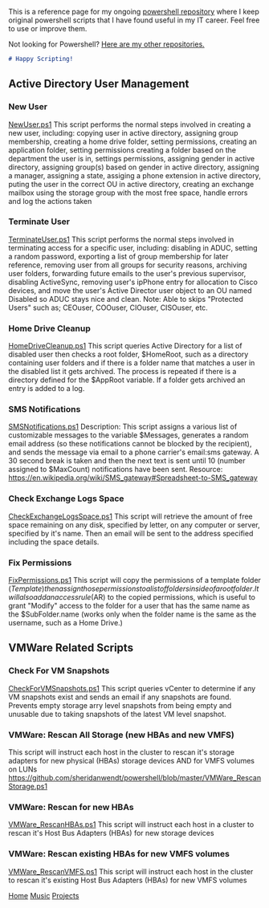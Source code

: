 This is a reference page for my ongoing [powershell repository](https://github.com/sheridanwendt/powershell) where I keep original powershell scripts that I have found useful in my IT career. Feel free to use or improve them. 


Not looking for Powershell? [Here are my other repositories.](https://github.com/sheridanwendt)

```markdown
# Happy Scripting!
```
## Active Directory User Management
### New User
[NewUser.ps1](https://github.com/sheridanwendt/powershell/blob/master/NewUser.ps1)
This script performs the normal steps involved in creating a new user, including: copying user in active directory, assigning group membership, creating a home drive folder, setting permissions, creating an application folder, setting permissions creating a folder based on the department the user is in, settings permissions, assigning gender in active directory, assigning group(s) based on gender in active directory, assigning a manager, assigning a state, assiging a phone extension in active directory, puting the user in the correct OU in active directory, creating an exchange mailbox using the storage group with the most free space, handle errors and log the actions taken

### Terminate User
[TerminateUser.ps1](https://github.com/sheridanwendt/powershell/blob/master/TerminateUser.ps1)
This script performs the normal steps involved in terminating access for a specific user, including: disabling in ADUC, setting a random password, exporting a list of group membership for later reference, removing user from all groups for security reasons, archiving user folders, forwarding future emails to the user's previous supervisor, disabling ActiveSync, removing user's ipPhone entry for allocation to Cisco devices, and move the user's Active Director user object to an OU named Disabled so ADUC stays nice and clean.
Note: Able to skips "Protected Users" such as; CEOuser, COOuser, CIOuser, CISOuser, etc.

### Home Drive Cleanup
[HomeDriveCleanup.ps1](https://github.com/sheridanwendt/powershell/blob/master/HomeDriveCleanup.ps1)
This script queries Active Directory for a list of disabled user then checks a root folder, $HomeRoot, such as a directory containing user folders and if there is a folder name that matches a user in the disabled list it gets archived. The process is repeated if there is a directory defined for the $AppRoot variable. If a folder gets archived an entry is added to a log.

### SMS Notifications
[SMSNotifications.ps1](https://github.com/sheridanwendt/powershell/blob/master/SMSNotifications.ps1)
Description: This script assigns a various list of customizable messages to the variable $Messages, generates a random email address (so these notifications cannot be blocked by the recipient), and sends the message via email to a phone carrier's email:sms gateway. A 30 second break is taken and then the next text is sent until 10 (number assigned to $MaxCount) notifications have been sent.
Resource: https://en.wikipedia.org/wiki/SMS_gateway#Spreadsheet-to-SMS_gateway

### Check Exchange Logs Space
[CheckExchangeLogsSpace.ps1](https://github.com/sheridanwendt/powershell/blob/master/CheckExchangeLogsSpace.ps1)
This script will retrieve the amount of free space remaining on any disk, specified by letter, on any computer or server, specified by it's name. Then an email will be sent to the address specified including the space details. 

### Fix Permissions
[FixPermissions.ps1](https://github.com/sheridanwendt/powershell/blob/master/FixPermissions.ps1)
This script will copy the permissions of a template folder ($Template) then assign those permissions to a list of folders inside of a root folder. It will also add an access rule ($AR) to the copied permissions, which is useful to grant "Modify" access to the folder for a user that has the same name as the $SubFolder.name (works only when the folder name is the same as the username, such as a Home Drive.)

## VMWare Related Scripts

### Check For VM Snapshots
[CheckForVMSnapshots.ps1](https://github.com/sheridanwendt/powershell/blob/master/CheckForVMSnapshots.ps1)
This script queries vCenter to determine if any VM snapshots exist and sends an email if any snapshots are found. Prevents empty storage arry level snapshots from being empty and unusable due to taking snapshots of the latest VM level snapshot.

### VMWare: Rescan All Storage (new HBAs and new VMFS)
This script will instruct each host in the cluster to rescan it's storage adapters for new physical (HBAs) storage devices AND for VMFS volumes on LUNs
https://github.com/sheridanwendt/powershell/blob/master/VMWare_RescanStorage.ps1

### VMWare: Rescan for new HBAs
[VMWare_RescanHBAs.ps1](https://github.com/sheridanwendt/powershell/blob/master/VMWare_RescanHBAs.ps1)
This script will instruct each host in a cluster to rescan it's Host Bus Adapters (HBAs) for new storage devices

### VMWare: Rescan existing HBAs for new VMFS volumes
[VMWare_RescanVMFS.ps1](https://github.com/sheridanwendt/powershell/blob/master/VMWare_RescanVMFS.ps1)
This script will instruct each host in the cluster to rescan it's existing Host Bus Adapters (HBAs) for new VMFS volumes


[Home](http://SheridanWendt.com) [Music](http://music.SheridanWendt.com) [Projects](http://projects.SheridanWendt.com)
